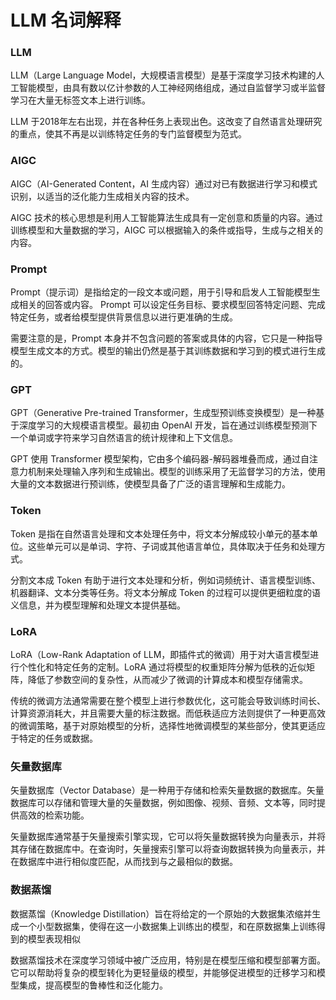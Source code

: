 # LLM 名词解释

### LLM
LLM（Large Language Model，大规模语言模型）是基于深度学习技术构建的人工智能模型，由具有数以亿计参数的人工神经网络组成，通过自监督学习或半监督学习在大量无标签文本上进行训练。

LLM 于2018年左右出现，并在各种任务上表现出色。这改变了自然语言处理研究的重点，使其不再是以训练特定任务的专门监督模型为范式。

### AIGC
AIGC（AI-Generated Content，AI 生成内容）通过对已有数据进行学习和模式识别，以适当的泛化能力生成相关内容的技术。

AIGC 技术的核心思想是利用人工智能算法生成具有一定创意和质量的内容。通过训练模型和大量数据的学习，AIGC 可以根据输入的条件或指导，生成与之相关的内容。

### Prompt
Prompt（提示词）是指给定的一段文本或问题，用于引导和启发人工智能模型生成相关的回答或内容。 Prompt 可以设定任务目标、要求模型回答特定问题、完成特定任务，或者给模型提供背景信息以进行更准确的生成。

需要注意的是，Prompt 本身并不包含问题的答案或具体的内容，它只是一种指导模型生成文本的方式。模型的输出仍然是基于其训练数据和学习到的模式进行生成的。

### GPT
GPT（Generative Pre-trained Transformer，生成型预训练变换模型）是一种基于深度学习的大规模语言模型。最初由 OpenAI 开发，旨在通过训练模型预测下一个单词或字符来学习自然语言的统计规律和上下文信息。

GPT 使用 Transformer 模型架构，它由多个编码器-解码器堆叠而成，通过自注意力机制来处理输入序列和生成输出。模型的训练采用了无监督学习的方法，使用大量的文本数据进行预训练，使模型具备了广泛的语言理解和生成能力。

### Token
Token 是指在自然语言处理和文本处理任务中，将文本分解成较小单元的基本单位。这些单元可以是单词、字符、子词或其他语言单位，具体取决于任务和处理方式。

分割文本成 Token 有助于进行文本处理和分析，例如词频统计、语言模型训练、机器翻译、文本分类等任务。将文本分解成 Token 的过程可以提供更细粒度的语义信息，并为模型理解和处理文本提供基础。

### LoRA
LoRA（Low-Rank Adaptation of LLM，即插件式的微调）用于对大语言模型进行个性化和特定任务的定制。LoRA 通过将模型的权重矩阵分解为低秩的近似矩阵，降低了参数空间的复杂性，从而减少了微调的计算成本和模型存储需求。

传统的微调方法通常需要在整个模型上进行参数优化，这可能会导致训练时间长、计算资源消耗大，并且需要大量的标注数据。而低秩适应方法则提供了一种更高效的微调策略，基于对原始模型的分析，选择性地微调模型的某些部分，使其更适应于特定的任务或数据。

### 矢量数据库
矢量数据库（Vector Database）是一种用于存储和检索矢量数据的数据库。矢量数据库可以存储和管理大量的矢量数据，例如图像、视频、音频、文本等，同时提供高效的检索功能。

矢量数据库通常基于矢量搜索引擎实现，它可以将矢量数据转换为向量表示，并将其存储在数据库中。在查询时，矢量搜索引擎可以将查询数据转换为向量表示，并在数据库中进行相似度匹配，从而找到与之最相似的数据。

### 数据蒸馏
数据蒸馏（Knowledge Distillation）旨在将给定的一个原始的大数据集浓缩并生成一个小型数据集，使得在这一小数据集上训练出的模型，和在原数据集上训练得到的模型表现相似

数据蒸馏技术在深度学习领域中被广泛应用，特别是在模型压缩和模型部署方面。它可以帮助将复杂的模型转化为更轻量级的模型，并能够促进模型的迁移学习和模型集成，提高模型的鲁棒性和泛化能力。
